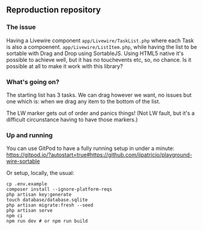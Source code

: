 ## Reproduction repository

### The issue

Having a Livewire component `app/Livewire/TaskList.php` where each Task is also a compoenent. `app/Livewire/ListItem.php`, while having the list to be sortable with Drag and Drop using SortableJS.
Using HTML5 native it's possible to achieve well, but it has no touchevents etc, so, no chance.
Is it possible at all to make it work with this library?

### What's going on?

The starting list has 3 tasks. We can drag however we want, no issues but one which is: when we drag any item to the bottom of the list.

The LW marker gets out of order and panics things! (Not LW fault, but it's a difficult circunstance having to have those markers.) 


###  Up and running

You can use GitPod to have a fully running setup in under a minute: https://gitpod.io/?autostart=true#https://github.com/ijpatricio/playground-wire-sortable

Or setup, locally, the usual:
```
cp .env.example
composer install --ignore-platform-reqs
php artisan key:generate
touch database/database.sqlite
php artisan migrate:fresh --seed
php artisan serve
npm ci
npm run dev # or npm run build
```

